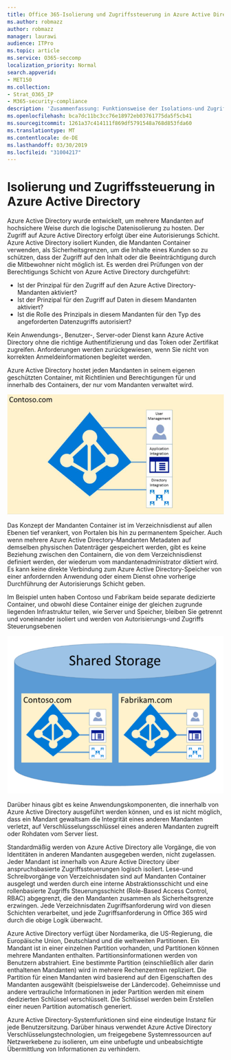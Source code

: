 ```yaml
---
title: Office 365-Isolierung und Zugriffssteuerung in Azure Active Directory
ms.author: robmazz
author: robmazz
manager: laurawi
audience: ITPro
ms.topic: article
ms.service: O365-seccomp
localization_priority: Normal
search.appverid:
- MET150
ms.collection:
- Strat_O365_IP
- M365-security-compliance
description: 'Zusammenfassung: Funktionsweise der Isolations-und Zugriffssteuerung in Azure Active Directory.'
ms.openlocfilehash: bca7dc11bc3cc76e18972eb03761775da5f5cb41
ms.sourcegitcommit: 1261a37c414111f869df5791548a768d853fda60
ms.translationtype: MT
ms.contentlocale: de-DE
ms.lasthandoff: 03/30/2019
ms.locfileid: "31004217"
---
```

# <a name="isolation-and-access-control-in-azure-active-directory"></a>Isolierung und Zugriffssteuerung in Azure Active Directory

Azure Active Directory wurde entwickelt, um mehrere Mandanten auf hochsichere Weise durch die logische Datenisolierung zu hosten. Der Zugriff auf Azure Active Directory erfolgt über eine Autorisierungs Schicht. Azure Active Directory isoliert Kunden, die Mandanten Container verwenden, als Sicherheitsgrenzen, um die Inhalte eines Kunden so zu schützen, dass der Zugriff auf den Inhalt oder die Beeinträchtigung durch die Mitbewohner nicht möglich ist. Es werden drei Prüfungen von der Berechtigungs Schicht von Azure Active Directory durchgeführt:
- Ist der Prinzipal für den Zugriff auf den Azure Active Directory-Mandanten aktiviert?
- Ist der Prinzipal für den Zugriff auf Daten in diesem Mandanten aktiviert?
- Ist die Rolle des Prinzipals in diesem Mandanten für den Typ des angeforderten Datenzugriffs autorisiert?

Kein Anwendungs-, Benutzer-, Server-oder Dienst kann Azure Active Directory ohne die richtige Authentifizierung und das Token oder Zertifikat zugreifen. Anforderungen werden zurückgewiesen, wenn Sie nicht von korrekten Anmeldeinformationen begleitet werden.

Azure Active Directory hostet jeden Mandanten in seinem eigenen geschützten Container, mit Richtlinien und Berechtigungen für und innerhalb des Containers, der nur vom Mandanten verwaltet wird.
 
![Azure-Container](media/office-365-isolation-azure-container.png)

Das Konzept der Mandanten Container ist im Verzeichnisdienst auf allen Ebenen tief verankert, von Portalen bis hin zu permanentem Speicher. Auch wenn mehrere Azure Active Directory-Mandanten Metadaten auf demselben physischen Datenträger gespeichert werden, gibt es keine Beziehung zwischen den Containern, die von dem Verzeichnisdienst definiert werden, der wiederum vom mandantenadministrator diktiert wird. Es kann keine direkte Verbindung zum Azure Active Directory-Speicher von einer anfordernden Anwendung oder einem Dienst ohne vorherige Durchführung der Autorisierungs Schicht geben.

Im Beispiel unten haben Contoso und Fabrikam beide separate dedizierte Container, und obwohl diese Container einige der gleichen zugrunde liegenden Infrastruktur teilen, wie Server und Speicher, bleiben Sie getrennt und voneinander isoliert und werden von Autorisierungs-und Zugriffs Steuerungsebenen
 
![Dedizierte Azure-Container](media/office-365-isolation-azure-dedicated-containers.png)

Darüber hinaus gibt es keine Anwendungskomponenten, die innerhalb von Azure Active Directory ausgeführt werden können, und es ist nicht möglich, dass ein Mandant gewaltsam die Integrität eines anderen Mandanten verletzt, auf Verschlüsselungsschlüssel eines anderen Mandanten zugreift oder Rohdaten vom Server liest.

Standardmäßig werden von Azure Active Directory alle Vorgänge, die von Identitäten in anderen Mandanten ausgegeben werden, nicht zugelassen. Jeder Mandant ist innerhalb von Azure Active Directory über anspruchsbasierte Zugriffssteuerungen logisch isoliert. Lese-und Schreibvorgänge von Verzeichnisdaten sind auf Mandanten Container ausgelegt und werden durch eine interne Abstraktionsschicht und eine rollenbasierte Zugriffs Steuerungsschicht (Role-Based Access Control, RBAC) abgegrenzt, die den Mandanten zusammen als Sicherheitsgrenze erzwingen. Jede Verzeichnisdaten Zugriffsanforderung wird von diesen Schichten verarbeitet, und jede Zugriffsanforderung in Office 365 wird durch die obige Logik überwacht.

Azure Active Directory verfügt über Nordamerika, die US-Regierung, die Europäische Union, Deutschland und die weltweiten Partitionen. Ein Mandant ist in einer einzelnen Partition vorhanden, und Partitionen können mehrere Mandanten enthalten. Partitionsinformationen werden von Benutzern abstrahiert. Eine bestimmte Partition (einschließlich aller darin enthaltenen Mandanten) wird in mehrere Rechenzentren repliziert. Die Partition für einen Mandanten wird basierend auf den Eigenschaften des Mandanten ausgewählt (beispielsweise der Ländercode). Geheimnisse und andere vertrauliche Informationen in jeder Partition werden mit einem dedizierten Schlüssel verschlüsselt. Die Schlüssel werden beim Erstellen einer neuen Partition automatisch generiert.

Azure Active Directory-Systemfunktionen sind eine eindeutige Instanz für jede Benutzersitzung. Darüber hinaus verwendet Azure Active Directory Verschlüsselungstechnologien, um freigegebene Systemressourcen auf Netzwerkebene zu isolieren, um eine unbefugte und unbeabsichtigte Übermittlung von Informationen zu verhindern.
